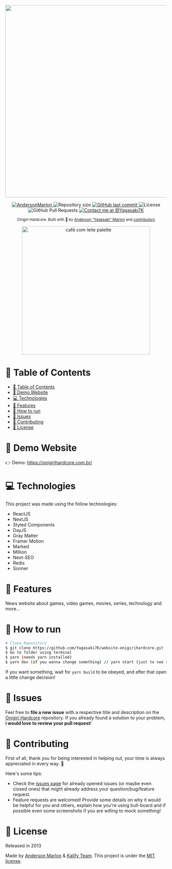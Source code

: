 <p align="center">
   <img src="https://github.com/Yagasaki7K/website-onigirihardcore/blob/main/public/logotipo.png?raw=true" width="600"/>
</p>

<p align="center">
   <a href="https://www.linkedin.com/in/andersonmarlon/">
      <img alt="AndersonMarlon" src="https://img.shields.io/badge/-AndersonMarlon-00acff?style=flat&logo=Linkedin&logoColor=white" />
   </a>
  <img alt="Repository size" src="https://img.shields.io/github/repo-size/Yagasaki7K/website-onigirihardcore?color=00acff">

  <a href="https://github.com/Yagasaki7K/website-onigirihardcore/commits/master">
    <img alt="GitHub last commit" src="https://img.shields.io/github/last-commit/Yagasaki7K/website-onigirihardcore?color=00acff">
  </a>
  <img alt="License" src="https://img.shields.io/badge/license-MIT-00acff">
  <img alt="GitHub Pull Requests" src="https://img.shields.io/github/issues-pr/Yagasaki7K/website-onigirihardcore?color=00acff" />
  <a href="https://twitter.com/yagasaki7k">
    <img src="https://img.shields.io/twitter/follow/medusajs.svg?label=Contact%20me%20at%20@Yagasaki7K" alt="Contact me at @Yagasaki7K" />
  </a>
</p>

<div align="center">
  <sub>Onigiri Hardcore. Built with 💙 by
    <a href="https://github.com/Yagasaki7K">Anderson "Yagasaki" Marlon</a> and
    <a href="https://github.com/Yagasaki7K/website-onigirihardcore/graphs/contributors">
      contributors
    </a>
  </sub>
</div>

<p align="center">
  <img src="https://github.com/Yagasaki7K/website-cafecomleite/assets/23272064/febb5104-0741-481a-9171-44ff1b2b3e26" alt="café com leite palette" width="400" />
</p>

# 📌 Table of Contents

- [📌 Table of Contents](#-table-of-contents)
- [👀 Demo Website](#-demo-website)
- [💻 Technologies](#-technologies)
- [🚀 Features](#-features)
- [🚧 How to run](#-how-to-run)
- [🐛 Issues](#-issues)
- [🎉 Contributing](#-contributing)
- [📕 License](#-license)

# 👀 Demo Website

👉  Demo: https://onigirihardcore.com.br/

# 💻 Technologies

This project was made using the follow technologies:

* ReactJS
* NextJS
* Styled Components
* DayJS
* Gray Matter
* Framer Motion
* Marked
* Million
* Next-SEO
* Redis
* Sonner

# 🚀 Features

News website about games, video games, movies, series, technology and more...

# 🚧 How to run

```bash
# Clone Repository
$ git clone https://github.com/Yagasaki7K/website-onigirihardcore.git
$ Go to folder using terminal
$ yarn (needs yarn installed)
$ yarn dev (if you wanna change something) // yarn start (just to see running)
```

If you want something, wait for `yarn build` to be obeyed, and after that open a little change decision!

# 🐛 Issues

Feel free to **file a new issue** with a respective title and description on the [Onigiri Hardcore](https://github.com/Yagasaki7K/website-onigirihardcore/issues) repository. If you already found a solution to your problem, **i would love to review your pull request**!

# 🎉 Contributing

First of all, thank you for being interested in helping out, your time is always appreciated in every way. :100:

Here's some tips:

* Check the [issues page](https://github.com/Yagasaki7K/website-onigirihardcore/issues) for already opened issues (or maybe even closed ones) that might already address your question/bug/feature request.
* Feature requests are welcomed! Provide some details on why it would be helpful for you and others, explain how you're using bull-board and if possible even some screenshots if you are willing to mock something!

# 📕 License

Released in 2013

Made by [Anderson Marlon](https://github.com/Yagasaki7K) & [Kalify Team](https://github.com/KalifyInc).
This project is under the [MIT license](./LICENSE).
